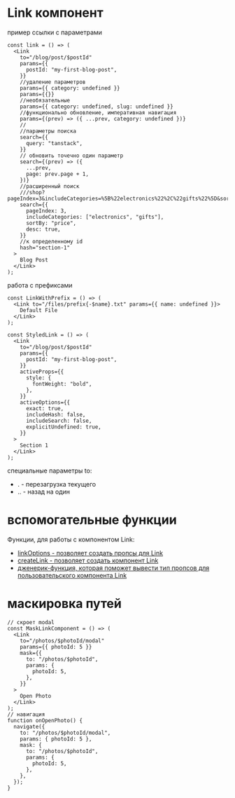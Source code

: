 # Link компонент

пример ссылки с параметрами

```tsx
const link = () => (
  <Link
    to="/blog/post/$postId"
    params={{
      postId: "my-first-blog-post",
    }}
    //удаление параметров
    params={{ category: undefined }}
    params={{}}
    //необязательные
    params={{ category: undefined, slug: undefined }}
    //функционально обновление, императивная навигация
    params={(prev) => ({ ...prev, category: undefined })}
    //
    //параметры поиска
    search={{
      query: "tanstack",
    }}
    // обновить точечно один параметр
    search={(prev) => ({
      ...prev,
      page: prev.page + 1,
    })}
    //расширенный поиск
    ///shop?pageIndex=3&includeCategories=%5B%22electronics%22%2C%22gifts%22%5D&sortBy=price&desc=true
    search={{
      pageIndex: 3,
      includeCategories: ["electronics", "gifts"],
      sortBy: "price",
      desc: true,
    }}
    //к определенному id
    hash="section-1"
  >
    Blog Post
  </Link>
);
```

работа с префиксами

```tsx
const LinkWithPrefix = () => (
  <Link to="/files/prefix{-$name}.txt" params={{ name: undefined }}>
    Default File
  </Link>
);
```

```tsx
const StyledLink = () => (
  <Link
    to="/blog/post/$postId"
    params={{
      postId: "my-first-blog-post",
    }}
    activeProps={{
      style: {
        fontWeight: "bold",
      },
    }}
    activeOptions={{
      exact: true,
      includeHash: false,
      includeSearch: false,
      explicitUndefined: true,
    }}
  >
    Section 1
  </Link>
);
```

специальные параметры to:

- . - перезагрузка текущего
- .. - назад на один

# вспомогательные функции

Функции, для работы с компонентом Link:

- [linkOptions - позволяет создать пропсы для Link](../functions/linkOptions.md)
- [createLink - позволяет создать компонент Link](../functions/createLink.md)
- [дженерик-функция, которая поможет вывести тип пропсов для пользовательского компонента Link](../types.md#ValidateLinkOptions)

# маскировка путей

```tsx
// скроет modal
const MaskLinkComponent = () => (
  <Link
    to="/photos/$photoId/modal"
    params={{ photoId: 5 }}
    mask={{
      to: "/photos/$photoId",
      params: {
        photoId: 5,
      },
    }}
  >
    Open Photo
  </Link>
);
// навигация
function onOpenPhoto() {
  navigate({
    to: "/photos/$photoId/modal",
    params: { photoId: 5 },
    mask: {
      to: "/photos/$photoId",
      params: {
        photoId: 5,
      },
    },
  });
}
```
